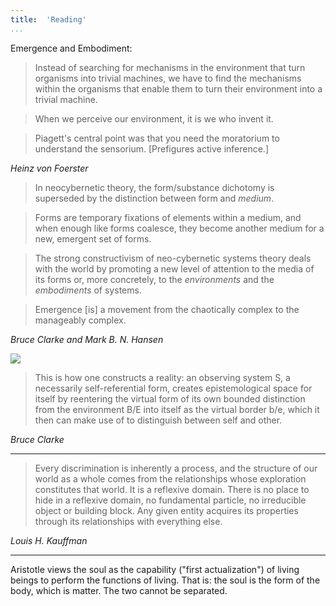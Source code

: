 ```yaml
---
title:  'Reading'
...
```


Emergence and Embodiment:

> Instead of searching for mechanisms in the environment that turn organisms into trivial machines, we have to find the mechanisms within the organisms that enable them to turn their environment into a trivial machine.

> When we perceive our environment, it is we who invent it.

> Piagett's central point was that you need the moratorium to understand the sensorium. \[Prefigures active inference.\]

*Heinz von Foerster*

> In neocybernetic theory, the form/substance dichotomy is superseded by the distinction between form and *medium*.

> Forms are temporary fixations of elements within a medium, and when enough like forms coalesce, they become another medium for a new, emergent set of forms.

> The strong constructivism of neo-cybernetic systems theory deals with the world by promoting a new level of attention to the media of its forms or, more concretely, to the *environments* and the *embodiments* of systems.

> Emergence \[is\] a movement from the chaotically complex to the manageably complex.

*Bruce Clarke and Mark B. N. Hansen*

![](http://counterengineer.com/images/emergence_figure.jpg)

> This is how one constructs a reality: an observing system S, a necessarily self-referential form, creates epistemological space for itself by reentering the virtual form of its own bounded distinction from the environment B/E into itself as the virtual border b/e, which it then can make use of to distinguish between self and other.

*Bruce Clarke*

---

> Every discrimination is inherently a process, and the structure of our world as a whole comes from the relationships whose exploration constitutes that world. It is a reflexive domain. There is no place to hide in a reflexive domain, no fundamental particle, no irreducible object or building block. Any given entity acquires its properties through its relationships with everything else.

*Louis H. Kauffman*

---

Aristotle views the soul as the capability ("first actualization") of living beings to perform the functions of living. That is: the soul is the form of the body, which is matter. The two cannot be separated.